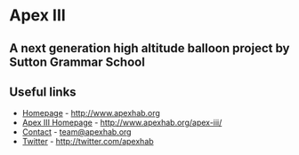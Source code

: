 # Apex III
## A next generation high altitude balloon project by Sutton Grammar School

## Useful links

* [Homepage](http://www.apexhab.org) - http://www.apexhab.org
* [Apex III Homepage](http://www.apexhab.org/apex-iii/) - http://www.apexhab.org/apex-iii/
* [Contact](mailto:team@apexhab.org) - team@apexhab.org
* [Twitter](http://twitter.com/apexhab) - http://twitter.com/apexhab
